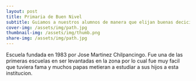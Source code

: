 ```yaml
---
layout: post
title: Primaria de Buen Nivel
subtitle: Guiamos a nuestros alumnos de manera que elijan buenas deciciones para lograr sus metas 
cover-img: /assets/img/path.jpg
thumbnail-img: /assets/img/thumb.png
share-img: /assets/img/path.jpg
---
```

Escuela fundada en 1983 por Jose Martinez Chilpancingo. Fue una de las primeras escuelas en ser levantadas en la zona por lo cual fue muy facil que tuviera fama y muchos papas metieran a estudiar a sus hijos a esta institucion.
